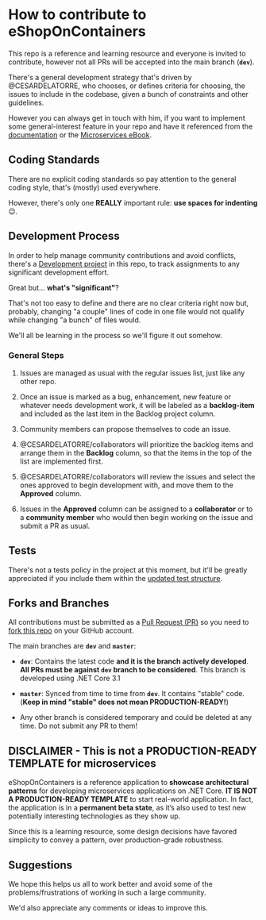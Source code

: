 # How to contribute to eShopOnContainers

This repo is a reference and learning resource and everyone is invited to contribute, however not all PRs will be accepted into the main branch (**`dev`**).

There's a general development strategy that's driven by @CESARDELATORRE, who chooses, or defines criteria for choosing, the issues to include in the codebase, given a bunch of constraints and other guidelines.

However you can always get in touch with him, if you want to implement some general-interest feature in your repo and have it referenced from the [documentation](https://docs.microsoft.com/dotnet/standard/microservices-architecture/) or the [Microservices eBook](https://aka.ms/microservicesebook/).

## Coding Standards

There are no explicit coding standards so pay attention to the general coding style, that's (mostly) used everywhere.

However, there's only one **REALLY** important rule: **use spaces for indenting** 😉.

## Development Process

In order to help manage community contributions and avoid conflicts, there's a [Development project](https://github.com/dotnet-architecture/eShopOnContainers/projects/3) in this repo, to track assignments to any significant development effort.

Great but... **what's "significant"**? 

That's not too easy to define and there are no clear criteria right now but, probably, changing "a couple" lines of code in one file would not qualify while changing "a bunch" of files would.

We'll all be learning in the process so we'll figure it out somehow.

### General Steps

1. Issues are managed as usual with the regular issues list, just like any other repo.

2. Once an issue is marked as a bug, enhancement, new feature or whatever needs development work, it will be labeled as a **backlog-item** and included as the last item in the Backlog project column.

3. Community members can propose themselves to code an issue.

4. @CESARDELATORRE/collaborators will prioritize the backlog items and arrange them in the **Backlog** column, so that the items in the top of the list are implemented first.

5. @CESARDELATORRE/collaborators will review the issues and select the ones approved to begin development with, and move them to the **Approved** column.

6. Issues in the **Approved** column can be assigned to a **collaborator** or to a **community member** who would then begin working on the issue and submit a PR as usual.

## Tests

There's not a tests policy in the project at this moment, but it'll be greatly appreciated if you include them within the [updated test structure](./test/readme.md).

## Forks and Branches

All contributions must be submitted as a [Pull Request (PR)](https://help.github.com/articles/about-pull-requests/) so you need to [fork this repo](https://help.github.com/articles/fork-a-repo/) on your GitHub account.

The main branches are **`dev`** and **`master`**:

- **`dev`**: Contains the latest code **and it is the branch actively developed**.  
**All PRs must be against `dev` branch to be considered**. This branch is developed using .NET Core 3.1

- **`master`**: Synced from time to time from **`dev`**. It contains "stable" code.  
(**Keep in mind "stable" does not mean PRODUCTION-READY!**)

- Any other branch is considered temporary and could be deleted at any time. Do not submit any PR to them!

## DISCLAIMER - This is not a PRODUCTION-READY TEMPLATE for microservices
eShopOnContainers is a reference application to **showcase architectural patterns** for developing microservices applications on .NET Core. **IT IS NOT A PRODUCTION-READY TEMPLATE** to start real-world application. In fact, the application is in a **permanent beta state**, as it’s also used to test new potentially interesting technologies as they show up.

Since this is a learning resource, some design decisions have favored simplicity to convey a pattern, over production-grade robustness.

## Suggestions

We hope this helps us all to work better and avoid some of the problems/frustrations of working in such a large community.

We'd also appreciate any comments or ideas to improve this.

